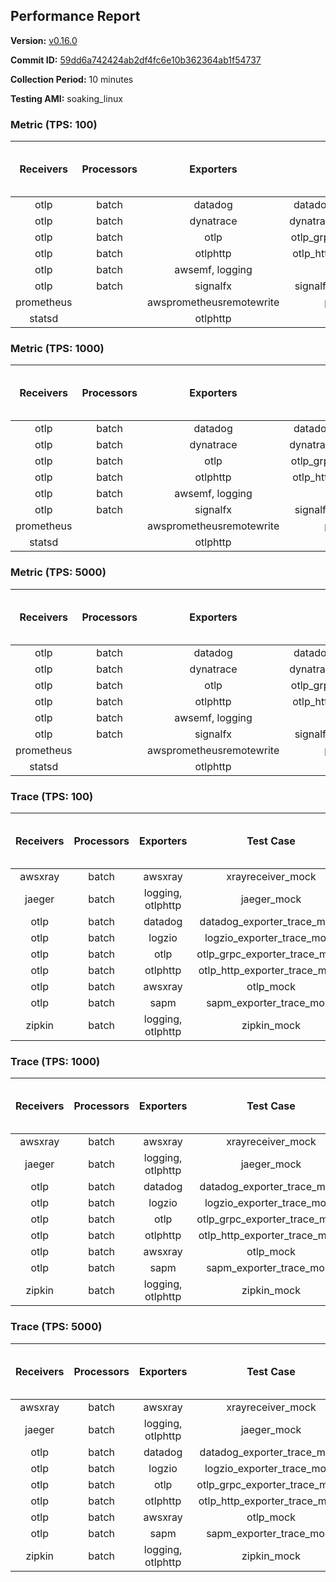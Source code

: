 ## Performance Report

**Version:** [v0.16.0](https://github.com/aws-observability/aws-otel-collector/releases/tag/v0.16.0)

**Commit ID:** [59dd6a742424ab2df4fc6e10b362364ab1f54737](https://github.com/aws-observability/aws-otel-collector/commit/59dd6a742424ab2df4fc6e10b362364ab1f54737)

**Collection Period:** 10 minutes

**Testing AMI:** soaking_linux


### Metric (TPS: 100)
| Receivers | Processors | Exporters | Test Case | Data Type | Instance Type | Avg CPU Usage (Percent) | Avg Memory Usage (Megabytes) | Max CPU Usage (Percent) | Max Memory Usage (Megabytes) |
|:---------:|:----------:|:---------:|:---------:|:---------:|:-------------:|:-----------------------:|:----------------------------:|:-----------------------:|:----------------------------:|
| otlp | batch | datadog | datadog_exporter_metric_mock | otlp | m5.2xlarge | 0.05 | 64.84 | 0.20 | 65.36 |
| otlp | batch | dynatrace | dynatrace_exporter_metric_mock | otlp | m5.2xlarge | 0.04 | 62.52 | 0.20 | 62.93 |
| otlp | batch | otlp | otlp_grpc_exporter_metric_mock | otlp | m5.2xlarge | 0.04 | 62.22 | 0.20 | 62.33 |
| otlp | batch | otlphttp | otlp_http_exporter_metric_mock | otlp | m5.2xlarge | 0.04 | 62.71 | 0.20 | 63.16 |
| otlp | batch | awsemf, logging | otlp_metric_mock | otlp | m5.2xlarge | 0.04 | 60.91 | 0.20 | 61.01 |
| otlp | batch | signalfx | signalfx_exporter_metric_mock | otlp | m5.2xlarge | 0.04 | 63.56 | 0.20 | 63.60 |
| prometheus |  | awsprometheusremotewrite | prometheus_mock | prometheus | m5.2xlarge | 0.12 | 75.48 | 0.30 | 76.42 |
| statsd |  | otlphttp | statsd_mock | statsd | m5.2xlarge | 0.02 | 62.25 | 0.20 | 62.94 |

### Metric (TPS: 1000)
| Receivers | Processors | Exporters | Test Case | Data Type | Instance Type | Avg CPU Usage (Percent) | Avg Memory Usage (Megabytes) | Max CPU Usage (Percent) | Max Memory Usage (Megabytes) |
|:---------:|:----------:|:---------:|:---------:|:---------:|:-------------:|:-----------------------:|:----------------------------:|:-----------------------:|:----------------------------:|
| otlp | batch | datadog | datadog_exporter_metric_mock | otlp | m5.2xlarge | 0.04 | 63.55 | 0.30 | 64.88 |
| otlp | batch | dynatrace | dynatrace_exporter_metric_mock | otlp | m5.2xlarge | 0.04 | 63.47 | 0.10 | 63.51 |
| otlp | batch | otlp | otlp_grpc_exporter_metric_mock | otlp | m5.2xlarge | 0.04 | 61.86 | 0.20 | 62.26 |
| otlp | batch | otlphttp | otlp_http_exporter_metric_mock | otlp | m5.2xlarge | 0.04 | 61.88 | 0.20 | 62.12 |
| otlp | batch | awsemf, logging | otlp_metric_mock | otlp | m5.2xlarge | 0.04 | 60.94 | 0.20 | 61.58 |
| otlp | batch | signalfx | signalfx_exporter_metric_mock | otlp | m5.2xlarge | 0.05 | 62.72 | 0.20 | 62.95 |
| prometheus |  | awsprometheusremotewrite | prometheus_mock | prometheus | m5.2xlarge | 1.25 | 114.01 | 2.50 | 119.41 |
| statsd |  | otlphttp | statsd_mock | statsd | m5.2xlarge | 0.02 | 61.50 | 0.20 | 61.72 |

### Metric (TPS: 5000)
| Receivers | Processors | Exporters | Test Case | Data Type | Instance Type | Avg CPU Usage (Percent) | Avg Memory Usage (Megabytes) | Max CPU Usage (Percent) | Max Memory Usage (Megabytes) |
|:---------:|:----------:|:---------:|:---------:|:---------:|:-------------:|:-----------------------:|:----------------------------:|:-----------------------:|:----------------------------:|
| otlp | batch | datadog | datadog_exporter_metric_mock | otlp | m5.2xlarge | 0.05 | 63.21 | 0.30 | 64.29 |
| otlp | batch | dynatrace | dynatrace_exporter_metric_mock | otlp | m5.2xlarge | 0.04 | 62.76 | 0.20 | 63.31 |
| otlp | batch | otlp | otlp_grpc_exporter_metric_mock | otlp | m5.2xlarge | 0.05 | 62.43 | 0.20 | 62.61 |
| otlp | batch | otlphttp | otlp_http_exporter_metric_mock | otlp | m5.2xlarge | 0.04 | 61.59 | 0.20 | 62.57 |
| otlp | batch | awsemf, logging | otlp_metric_mock | otlp | m5.2xlarge | 0.04 | 61.76 | 0.20 | 62.32 |
| otlp | batch | signalfx | signalfx_exporter_metric_mock | otlp | m5.2xlarge | 0.04 | 63.89 | 0.20 | 64.25 |
| prometheus |  | awsprometheusremotewrite | prometheus_mock | prometheus | m5.2xlarge | 7.17 | 271.49 | 14.50 | 297.85 |
| statsd |  | otlphttp | statsd_mock | statsd | m5.2xlarge | 0.02 | 62.80 | 0.20 | 63.15 |

### Trace (TPS: 100)
| Receivers | Processors | Exporters | Test Case | Data Type | Instance Type | Avg CPU Usage (Percent) | Avg Memory Usage (Megabytes) | Max CPU Usage (Percent) | Max Memory Usage (Megabytes) |
|:---------:|:----------:|:---------:|:---------:|:---------:|:-------------:|:-----------------------:|:----------------------------:|:-----------------------:|:----------------------------:|
| awsxray | batch | awsxray | xrayreceiver_mock | xray | m5.2xlarge | 4.68 | 146.63 | 5.90 | 212.97 |
| jaeger | batch | logging, otlphttp | jaeger_mock | jaeger | m5.2xlarge | 2.33 | 78.88 | 2.80 | 81.18 |
| otlp | batch | datadog | datadog_exporter_trace_mock | otlp | m5.2xlarge | 4.70 | 77.84 | 5.20 | 78.53 |
| otlp | batch | logzio | logzio_exporter_trace_mock | otlp | m5.2xlarge | 3.00 | 94.54 | 3.20 | 96.29 |
| otlp | batch | otlp | otlp_grpc_exporter_trace_mock | otlp | m5.2xlarge | 3.09 | 144.78 | 4.50 | 190.07 |
| otlp | batch | otlphttp | otlp_http_exporter_trace_mock | otlp | m5.2xlarge | 3.41 | 73.77 | 3.80 | 74.27 |
| otlp | batch | awsxray | otlp_mock | otlp | m5.2xlarge | 3.89 | 74.30 | 4.30 | 75.21 |
| otlp | batch | sapm | sapm_exporter_trace_mock | otlp | m5.2xlarge | 3.57 | 87.99 | 4.00 | 88.44 |
| zipkin | batch | logging, otlphttp | zipkin_mock | zipkin | m5.2xlarge | 6.05 | 81.35 | 7.20 | 85.00 |

### Trace (TPS: 1000)
| Receivers | Processors | Exporters | Test Case | Data Type | Instance Type | Avg CPU Usage (Percent) | Avg Memory Usage (Megabytes) | Max CPU Usage (Percent) | Max Memory Usage (Megabytes) |
|:---------:|:----------:|:---------:|:---------:|:---------:|:-------------:|:-----------------------:|:----------------------------:|:-----------------------:|:----------------------------:|
| awsxray | batch | awsxray | xrayreceiver_mock | xray | m5.2xlarge | 24.97 | 562.83 | 37.92 | 870.87 |
| jaeger | batch | logging, otlphttp | jaeger_mock | jaeger | m5.2xlarge | 16.58 | 150.72 | 21.22 | 175.98 |
| otlp | batch | datadog | datadog_exporter_trace_mock | otlp | m5.2xlarge | 31.15 | 79.44 | 32.10 | 80.45 |
| otlp | batch | logzio | logzio_exporter_trace_mock | otlp | m5.2xlarge | 27.53 | 106.23 | 28.92 | 110.67 |
| otlp | batch | otlp | otlp_grpc_exporter_trace_mock | otlp | m5.2xlarge | 29.06 | 769.98 | 42.79 | 1240.18 |
| otlp | batch | otlphttp | otlp_http_exporter_trace_mock | otlp | m5.2xlarge | 27.26 | 76.35 | 27.81 | 77.00 |
| otlp | batch | awsxray | otlp_mock | otlp | m5.2xlarge | 33.65 | 79.64 | 43.89 | 80.99 |
| otlp | batch | sapm | sapm_exporter_trace_mock | otlp | m5.2xlarge | 28.23 | 89.27 | 29.30 | 89.77 |
| zipkin | batch | logging, otlphttp | zipkin_mock | zipkin | m5.2xlarge | 30.12 | 469.21 | 37.13 | 544.27 |

### Trace (TPS: 5000)
| Receivers | Processors | Exporters | Test Case | Data Type | Instance Type | Avg CPU Usage (Percent) | Avg Memory Usage (Megabytes) | Max CPU Usage (Percent) | Max Memory Usage (Megabytes) |
|:---------:|:----------:|:---------:|:---------:|:---------:|:-------------:|:-----------------------:|:----------------------------:|:-----------------------:|:----------------------------:|
| awsxray | batch | awsxray | xrayreceiver_mock | xray | m5.2xlarge | 38.39 | 798.97 | 52.28 | 1254.58 |
| jaeger | batch | logging, otlphttp | jaeger_mock | jaeger | m5.2xlarge | 16.43 | 176.67 | 21.62 | 202.27 |
| otlp | batch | datadog | datadog_exporter_trace_mock | otlp | m5.2xlarge | 117.52 | 85.14 | 121.99 | 86.53 |
| otlp | batch | logzio | logzio_exporter_trace_mock | otlp | m5.2xlarge | 109.72 | 128.03 | 112.46 | 133.02 |
| otlp | batch | otlp | otlp_grpc_exporter_trace_mock | otlp | m5.2xlarge | 128.35 | 3126.78 | 194.78 | 5899.96 |
| otlp | batch | otlphttp | otlp_http_exporter_trace_mock | otlp | m5.2xlarge | 104.73 | 80.97 | 107.57 | 82.17 |
| otlp | batch | awsxray | otlp_mock | otlp | m5.2xlarge | 142.71 | 15371.60 | 480.51 | 25751.98 |
| otlp | batch | sapm | sapm_exporter_trace_mock | otlp | m5.2xlarge | 120.80 | 95.57 | 122.41 | 98.11 |
| zipkin | batch | logging, otlphttp | zipkin_mock | zipkin | m5.2xlarge | 28.84 | 498.89 | 37.68 | 559.67 |
